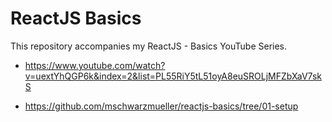 # ReactJS Basics

This repository accompanies my ReactJS - Basics YouTube Series.

- https://www.youtube.com/watch?v=uextYhQGP6k&index=2&list=PL55RiY5tL51oyA8euSROLjMFZbXaV7skS

- https://github.com/mschwarzmueller/reactjs-basics/tree/01-setup